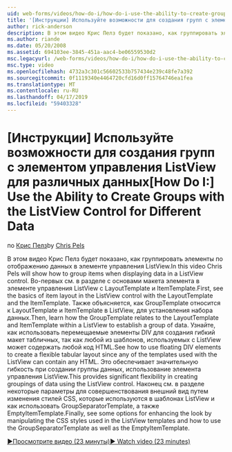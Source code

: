 ```yaml
---
uid: web-forms/videos/how-do-i/how-do-i-use-the-ability-to-create-groups-with-the-listview-control-for-different-data
title: '[Инструкции] Используйте возможности для создания групп с элементом управления ListView для различных данных | Документация Майкрософт'
author: rick-anderson
description: В этом видео Крис Пелз будет показано, как группировать элементы по отображению данных в элементе управления ListView. Во-первых см. в разделе с основами макета элемента в элемент управления ListView...
ms.author: riande
ms.date: 05/20/2008
ms.assetid: 694103ee-3845-451a-aac4-be06559530d2
msc.legacyurl: /web-forms/videos/how-do-i/how-do-i-use-the-ability-to-create-groups-with-the-listview-control-for-different-data
msc.type: video
ms.openlocfilehash: 4732a3c301c56602533b757434e239c48fe7a392
ms.sourcegitcommit: 0f1119340e4464720cfd16d0ff15764746ea1fea
ms.translationtype: MT
ms.contentlocale: ru-RU
ms.lasthandoff: 04/17/2019
ms.locfileid: "59403328"
---
```

# <a name="how-do-i-use-the-ability-to-create-groups-with-the-listview-control-for-different-data"></a><span data-ttu-id="948c0-104">[Инструкции] Используйте возможности для создания групп с элементом управления ListView для различных данных</span><span class="sxs-lookup"><span data-stu-id="948c0-104">[How Do I:] Use the Ability to Create Groups with the ListView Control for Different Data</span></span>

<span data-ttu-id="948c0-105">по [Крис Пелз](https://twitter.com/chrispels)</span><span class="sxs-lookup"><span data-stu-id="948c0-105">by [Chris Pels](https://twitter.com/chrispels)</span></span>

<span data-ttu-id="948c0-106">В этом видео Крис Пелз будет показано, как группировать элементы по отображению данных в элементе управления ListView.</span><span class="sxs-lookup"><span data-stu-id="948c0-106">In this video Chris Pels will show how to group items when displaying data in a ListView control.</span></span> <span data-ttu-id="948c0-107">Во-первых см. в разделе с основами макета элемента в элементе управления ListView с LayoutTemplate и ItemTemplate.</span><span class="sxs-lookup"><span data-stu-id="948c0-107">First, see the basics of item layout in the ListView control with the LayoutTemplate and the ItemTemplate.</span></span> <span data-ttu-id="948c0-108">Также объясняется, как GroupTemplate относится к LayoutTemplate и ItemTemplate в ListView, для установления набора данных.</span><span class="sxs-lookup"><span data-stu-id="948c0-108">Then, learn how the GroupTemplate relates to the LayoutTemplate and ItemTemplate within a ListView to establish a group of data.</span></span> <span data-ttu-id="948c0-109">Узнайте, как использовать перемещаемые элементы DIV для создания гибкий макет табличных, так как любой из шаблонов, используемых с ListView может содержать любой код HTML.</span><span class="sxs-lookup"><span data-stu-id="948c0-109">See how to use floating DIV elements to create a flexible tabular layout since any of the templates used with the ListView can contain any HTML.</span></span> <span data-ttu-id="948c0-110">Это обеспечивает значительную гибкость при создании группы данных, использование элемента управления ListView.</span><span class="sxs-lookup"><span data-stu-id="948c0-110">This provides significant flexibility in creating groupings of data using the ListView control.</span></span> <span data-ttu-id="948c0-111">Наконец см. в разделе некоторые параметры для совершенствования внешний вид путем изменения стилей CSS, которые используются в шаблонах ListView и как использовать GroupSeparatorTemplate, а также EmptyItemTemplate.</span><span class="sxs-lookup"><span data-stu-id="948c0-111">Finally, see some options for enhancing the look by manipulating the CSS styles used in the ListView templates and how to use the GroupSeparatorTemplate as well as the EmptyItemTemplate.</span></span>

[<span data-ttu-id="948c0-112">&#9654;Просмотрите видео (23 минуты)</span><span class="sxs-lookup"><span data-stu-id="948c0-112">&#9654; Watch video (23 minutes)</span></span>](https://channel9.msdn.com/Blogs/ASP-NET-Site-Videos/how-do-i-use-the-ability-to-create-groups-with-the-listview-control-for-different-data)
